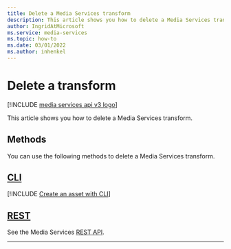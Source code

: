 ```yaml
---
title: Delete a Media Services transform
description: This article shows you how to delete a Media Services transform.
author: IngridAtMicrosoft
ms.service: media-services
ms.topic: how-to
ms.date: 03/01/2022
ms.author: inhenkel
---
```


# Delete a transform

[!INCLUDE [media services api v3 logo](./includes/v3-hr.md)]

This article shows you how to delete a Media Services transform.

## Methods

You can use the following methods to delete a Media Services transform.

## [CLI](#tab/cli/)

[!INCLUDE [Create an asset with CLI](./includes/task-delete-transform-cli.md)]

## [REST](#tab/rest/)

See the Media Services [REST API](/rest/api/media/transforms/delete).

---
